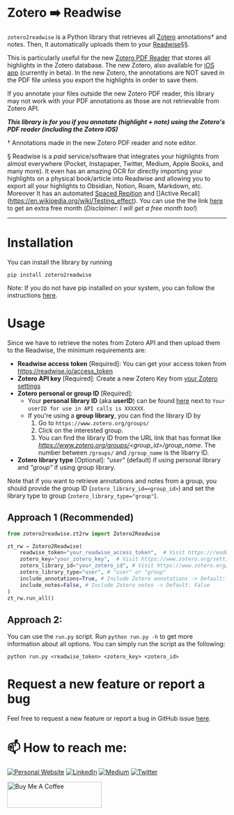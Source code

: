 # Zotero ➡️ Readwise

`zotero2readwise` is a Python library that retrieves all [Zotero](https://www.zotero.org/) annotations† and notes. 
Then, It automatically uploads them to your [Readwise](https://readwise.io/)§§. 

This is particularly useful for the new [Zotero PDF Reader](https://www.zotero.org/support/pdf_reader_preview) 
that stores all highlights in the Zotero database. 
The new Zotero, also available for [iOS app](https://www.zotero.org/iosbeta) (currently in beta). 
In the new Zotero, the annotations are NOT saved in the PDF file unless you export the highlights in order to save them.

If you annotate your files outside the new Zotero PDF reader, this library may not work with your PDF annotations as those are not retrievable from Zotero API.

**_This library is for you if you annotate (highlight + note) using the Zotero's PDF reader (including the Zotero iOS)_**


† Annotations made in the new Zotero PDF reader and note editor.

§ Readwise is a _paid_ service/software that integrates your highlights from almost everywhere (Pocket, Instapaper, Twitter, Medium, Apple Books, and many more). It even has an amazing OCR for directly importing your highlights on a physical book/article into Readwise and allowing you to export all your highlights to Obsidian, Notion, Roam, Markdown, etc. Moreover It has an automated [Spaced Repition](https://en.wikipedia.org/wiki/Spaced_repetition) and []Active Recall](https://en.wikipedia.org/wiki/Testing_effect). You can use the the link [here](https://readwise.io/i/essi) to get an extra free month (*Disclaimer: I will get a free month too!*)

---


# Installation 
You can install the library by running 
```shell
pip install zotero2readwise
```

Note: If you do not have pip installed on your system, you can follow the instructions [here](https://pip.pypa.io/en/stable/installation/).


# Usage
Since we have to retrieve the notes from Zotero API and then upload them to the Readwise, the minimum requirements are:
* **Readwise access token** [Required]: You can get your access token from https://readwise.io/access_token
* **Zotero API key** [Required]: Create a new Zotero Key from [your Zotero settings](https://www.zotero.org/settings/key)
* **Zotero personal or group ID** [Required]: 
    * Your **personal library ID** (aka **userID**) can be found [here](https://www.zotero.org/settings/key) next to `Your userID for use in API calls is XXXXXX`.
    * If you're using a **group library**, you can find the library ID by 
        1. Go to `https://www.zotero.org/groups/`
        2. Click on the interested group.
        3. You can find the library ID from the URL link that has format like *https://www.zotero.org/groups/<group_id>/group_name*. The number between `/groups/` and `/group_name` is the libarry ID. 
* **Zotero library type** [Optional]: *"user"* (default) if using personal library and *"group"* if using group library.

Note that if you want to retrieve annotations and notes from a group, you should provide the group ID (`zotero_library_id=<group_id>`) and set the library type to group (`zotero_library_type="group"`).

## Approach 1 (Recommended)
```python 
from zotero2readwise.zt2rw import Zotero2Readwise

zt_rw = Zotero2Readwise(
    readwise_token="your_readwise_access_token",  # Visit https://readwise.io/access_token)
    zotero_key="your_zotero_key",  # Visit https://www.zotero.org/settings/keys
    zotero_library_id="your_zotero_id", # Visit https://www.zotero.org/settings/keys
    zotero_library_type="user", # "user" or "group"
    include_annotations=True, # Include Zotero annotations -> Default: True
    include_notes=False, # Include Zotero notes -> Default: False
)
zt_rw.run_all()
```

## Approach 2:
You can use the `run.py` script. Run `python run.py -h` to get more information about all options. 
You can simply run the script as the following:

```shell
python run.py <readwise_token> <zotero_key> <zotero_id> 
```

# Request a new feature or report a bug
Feel free to request a new feature or report a bug in GitHub issue [here](https://github.com/e-alizadeh/Zotero2MD/issues).


# 📫 How to reach me:
<a href="https://ealizadeh.com" target="_blank"><img alt="Personal Website" src="https://img.shields.io/badge/Personal%20Website-%2312100E.svg?&style=for-the-badge&logoColor=white" /></a>
<a href="https://www.linkedin.com/in/alizadehesmaeil/" target="_blank"><img alt="LinkedIn" src="https://img.shields.io/badge/linkedin-%230077B5.svg?&style=for-the-badge&logo=linkedin&logoColor=white" /></a>
<a href="https://medium.com/@ealizadeh" target="_blank"><img alt="Medium" src="https://img.shields.io/badge/medium-%2312100E.svg?&style=for-the-badge&logo=medium&logoColor=white" /></a>
<a href="https://twitter.com/intent/follow?screen_name=es_alizadeh&tw_p=followbutton" target="_blank"><img alt="Twitter" src="https://img.shields.io/badge/twitter-%231DA1F2.svg?&style=for-the-badge&logo=twitter&logoColor=white" /></a>

<a href="https://www.buymeacoffee.com/ealizadeh" target="_blank"><img src="https://cdn.buymeacoffee.com/buttons/v2/default-blue.png" alt="Buy Me A Coffee" style="height: 60px !important;width: 217px !important;" ></a>
